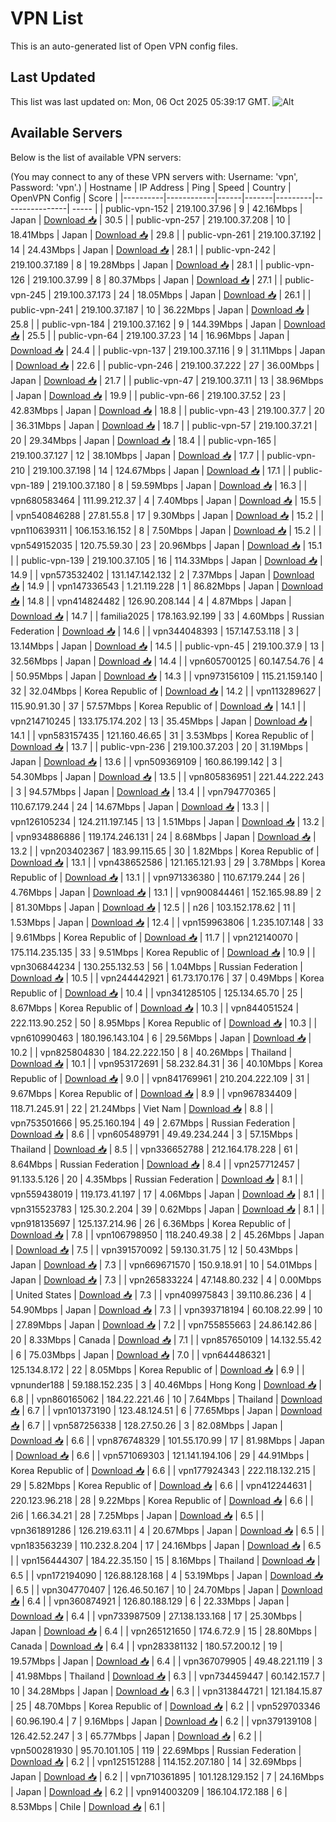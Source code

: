 # VPN List

This is an auto-generated list of Open VPN config files.

## Last Updated

This list was last updated on: Mon, 06 Oct 2025 05:39:17 GMT.
![Alt](https://repobeats.axiom.co/api/embed/186b98318ef1479477931607c1ad7d823f12451f.svg "Repobeats analytics image")

## Available Servers

Below is the list of available VPN servers:

(You may connect to any of these VPN servers with: Username: 'vpn', Password: 'vpn'.)
| Hostname | IP Address | Ping | Speed | Country | OpenVPN Config | Score |
|----------|------------|------|-------|---------|----------------| ----- |
| public-vpn-152 | 219.100.37.96 | 9 | 42.16Mbps | Japan | [Download 📥](./configs/server_0_JP.ovpn) | 30.5 |
| public-vpn-257 | 219.100.37.208 | 10 | 18.41Mbps | Japan | [Download 📥](./configs/server_1_JP.ovpn) | 29.8 |
| public-vpn-261 | 219.100.37.192 | 14 | 24.43Mbps | Japan | [Download 📥](./configs/server_2_JP.ovpn) | 28.1 |
| public-vpn-242 | 219.100.37.189 | 8 | 19.28Mbps | Japan | [Download 📥](./configs/server_3_JP.ovpn) | 28.1 |
| public-vpn-126 | 219.100.37.99 | 8 | 80.37Mbps | Japan | [Download 📥](./configs/server_4_JP.ovpn) | 27.1 |
| public-vpn-245 | 219.100.37.173 | 24 | 18.05Mbps | Japan | [Download 📥](./configs/server_5_JP.ovpn) | 26.1 |
| public-vpn-241 | 219.100.37.187 | 10 | 36.22Mbps | Japan | [Download 📥](./configs/server_6_JP.ovpn) | 25.8 |
| public-vpn-184 | 219.100.37.162 | 9 | 144.39Mbps | Japan | [Download 📥](./configs/server_7_JP.ovpn) | 25.5 |
| public-vpn-64 | 219.100.37.23 | 14 | 16.96Mbps | Japan | [Download 📥](./configs/server_8_JP.ovpn) | 24.4 |
| public-vpn-137 | 219.100.37.116 | 9 | 31.11Mbps | Japan | [Download 📥](./configs/server_9_JP.ovpn) | 22.6 |
| public-vpn-246 | 219.100.37.222 | 27 | 36.00Mbps | Japan | [Download 📥](./configs/server_10_JP.ovpn) | 21.7 |
| public-vpn-47 | 219.100.37.11 | 13 | 38.96Mbps | Japan | [Download 📥](./configs/server_11_JP.ovpn) | 19.9 |
| public-vpn-66 | 219.100.37.52 | 23 | 42.83Mbps | Japan | [Download 📥](./configs/server_12_JP.ovpn) | 18.8 |
| public-vpn-43 | 219.100.37.7 | 20 | 36.31Mbps | Japan | [Download 📥](./configs/server_13_JP.ovpn) | 18.7 |
| public-vpn-57 | 219.100.37.21 | 20 | 29.34Mbps | Japan | [Download 📥](./configs/server_14_JP.ovpn) | 18.4 |
| public-vpn-165 | 219.100.37.127 | 12 | 38.10Mbps | Japan | [Download 📥](./configs/server_15_JP.ovpn) | 17.7 |
| public-vpn-210 | 219.100.37.198 | 14 | 124.67Mbps | Japan | [Download 📥](./configs/server_16_JP.ovpn) | 17.1 |
| public-vpn-189 | 219.100.37.180 | 8 | 59.59Mbps | Japan | [Download 📥](./configs/server_17_JP.ovpn) | 16.3 |
| vpn680583464 | 111.99.212.37 | 4 | 7.40Mbps | Japan | [Download 📥](./configs/server_18_JP.ovpn) | 15.5 |
| vpn540846288 | 27.81.55.8 | 17 | 9.30Mbps | Japan | [Download 📥](./configs/server_19_JP.ovpn) | 15.2 |
| vpn110639311 | 106.153.16.152 | 8 | 7.50Mbps | Japan | [Download 📥](./configs/server_20_JP.ovpn) | 15.2 |
| vpn549152035 | 120.75.59.30 | 23 | 20.96Mbps | Japan | [Download 📥](./configs/server_21_JP.ovpn) | 15.1 |
| public-vpn-139 | 219.100.37.105 | 16 | 114.33Mbps | Japan | [Download 📥](./configs/server_22_JP.ovpn) | 14.9 |
| vpn573532402 | 131.147.142.132 | 2 | 7.37Mbps | Japan | [Download 📥](./configs/server_23_JP.ovpn) | 14.9 |
| vpn147336543 | 1.21.119.228 | 1 | 86.82Mbps | Japan | [Download 📥](./configs/server_24_JP.ovpn) | 14.8 |
| vpn414824482 | 126.90.208.144 | 4 | 4.87Mbps | Japan | [Download 📥](./configs/server_25_JP.ovpn) | 14.7 |
| familia2025 | 178.163.92.199 | 33 | 4.60Mbps | Russian Federation | [Download 📥](./configs/server_26_RU.ovpn) | 14.6 |
| vpn344048393 | 157.147.53.118 | 3 | 13.14Mbps | Japan | [Download 📥](./configs/server_27_JP.ovpn) | 14.5 |
| public-vpn-45 | 219.100.37.9 | 13 | 32.56Mbps | Japan | [Download 📥](./configs/server_28_JP.ovpn) | 14.4 |
| vpn605700125 | 60.147.54.76 | 4 | 50.95Mbps | Japan | [Download 📥](./configs/server_29_JP.ovpn) | 14.3 |
| vpn973156109 | 115.21.159.140 | 32 | 32.04Mbps | Korea Republic of | [Download 📥](./configs/server_30_KR.ovpn) | 14.2 |
| vpn113289627 | 115.90.91.30 | 37 | 57.57Mbps | Korea Republic of | [Download 📥](./configs/server_31_KR.ovpn) | 14.1 |
| vpn214710245 | 133.175.174.202 | 13 | 35.45Mbps | Japan | [Download 📥](./configs/server_32_JP.ovpn) | 14.1 |
| vpn583157435 | 121.160.46.65 | 31 | 3.53Mbps | Korea Republic of | [Download 📥](./configs/server_33_KR.ovpn) | 13.7 |
| public-vpn-236 | 219.100.37.203 | 20 | 31.19Mbps | Japan | [Download 📥](./configs/server_34_JP.ovpn) | 13.6 |
| vpn509369109 | 160.86.199.142 | 3 | 54.30Mbps | Japan | [Download 📥](./configs/server_35_JP.ovpn) | 13.5 |
| vpn805836951 | 221.44.222.243 | 3 | 94.57Mbps | Japan | [Download 📥](./configs/server_36_JP.ovpn) | 13.4 |
| vpn794770365 | 110.67.179.244 | 24 | 14.67Mbps | Japan | [Download 📥](./configs/server_37_JP.ovpn) | 13.3 |
| vpn126105234 | 124.211.197.145 | 13 | 1.51Mbps | Japan | [Download 📥](./configs/server_38_JP.ovpn) | 13.2 |
| vpn934886886 | 119.174.246.131 | 24 | 8.68Mbps | Japan | [Download 📥](./configs/server_39_JP.ovpn) | 13.2 |
| vpn203402367 | 183.99.115.65 | 30 | 1.82Mbps | Korea Republic of | [Download 📥](./configs/server_40_KR.ovpn) | 13.1 |
| vpn438652586 | 121.165.121.93 | 29 | 3.78Mbps | Korea Republic of | [Download 📥](./configs/server_41_KR.ovpn) | 13.1 |
| vpn971336380 | 110.67.179.244 | 26 | 4.76Mbps | Japan | [Download 📥](./configs/server_42_JP.ovpn) | 13.1 |
| vpn900844461 | 152.165.98.89 | 2 | 81.30Mbps | Japan | [Download 📥](./configs/server_43_JP.ovpn) | 12.5 |
| n26 | 103.152.178.62 | 11 | 1.53Mbps | Japan | [Download 📥](./configs/server_44_JP.ovpn) | 12.4 |
| vpn159963806 | 1.235.107.148 | 33 | 9.61Mbps | Korea Republic of | [Download 📥](./configs/server_45_KR.ovpn) | 11.7 |
| vpn212140070 | 175.114.235.135 | 33 | 9.51Mbps | Korea Republic of | [Download 📥](./configs/server_46_KR.ovpn) | 10.9 |
| vpn306844234 | 130.255.132.53 | 56 | 1.04Mbps | Russian Federation | [Download 📥](./configs/server_47_RU.ovpn) | 10.5 |
| vpn244442921 | 61.73.170.176 | 37 | 0.49Mbps | Korea Republic of | [Download 📥](./configs/server_48_KR.ovpn) | 10.4 |
| vpn341285105 | 125.134.65.70 | 25 | 8.67Mbps | Korea Republic of | [Download 📥](./configs/server_49_KR.ovpn) | 10.3 |
| vpn844051524 | 222.113.90.252 | 50 | 8.95Mbps | Korea Republic of | [Download 📥](./configs/server_50_KR.ovpn) | 10.3 |
| vpn610990463 | 180.196.143.104 | 6 | 29.56Mbps | Japan | [Download 📥](./configs/server_51_JP.ovpn) | 10.2 |
| vpn825804830 | 184.22.222.150 | 8 | 40.26Mbps | Thailand | [Download 📥](./configs/server_52_TH.ovpn) | 10.1 |
| vpn953172691 | 58.232.84.31 | 36 | 40.10Mbps | Korea Republic of | [Download 📥](./configs/server_53_KR.ovpn) | 9.0 |
| vpn841769961 | 210.204.222.109 | 31 | 9.67Mbps | Korea Republic of | [Download 📥](./configs/server_54_KR.ovpn) | 8.9 |
| vpn967834409 | 118.71.245.91 | 22 | 21.24Mbps | Viet Nam | [Download 📥](./configs/server_55_VN.ovpn) | 8.8 |
| vpn753501666 | 95.25.160.194 | 49 | 2.67Mbps | Russian Federation | [Download 📥](./configs/server_56_RU.ovpn) | 8.6 |
| vpn605489791 | 49.49.234.244 | 3 | 57.15Mbps | Thailand | [Download 📥](./configs/server_57_TH.ovpn) | 8.5 |
| vpn336652788 | 212.164.178.228 | 61 | 8.64Mbps | Russian Federation | [Download 📥](./configs/server_58_RU.ovpn) | 8.4 |
| vpn257712457 | 91.133.5.126 | 20 | 4.35Mbps | Russian Federation | [Download 📥](./configs/server_59_RU.ovpn) | 8.1 |
| vpn559438019 | 119.173.41.197 | 17 | 4.06Mbps | Japan | [Download 📥](./configs/server_60_JP.ovpn) | 8.1 |
| vpn315523783 | 125.30.2.204 | 39 | 0.62Mbps | Japan | [Download 📥](./configs/server_61_JP.ovpn) | 8.1 |
| vpn918135697 | 125.137.214.96 | 26 | 6.36Mbps | Korea Republic of | [Download 📥](./configs/server_62_KR.ovpn) | 7.8 |
| vpn106798950 | 118.240.49.38 | 2 | 45.26Mbps | Japan | [Download 📥](./configs/server_63_JP.ovpn) | 7.5 |
| vpn391570092 | 59.130.31.75 | 12 | 50.43Mbps | Japan | [Download 📥](./configs/server_64_JP.ovpn) | 7.3 |
| vpn669671570 | 150.9.18.91 | 10 | 54.01Mbps | Japan | [Download 📥](./configs/server_65_JP.ovpn) | 7.3 |
| vpn265833224 | 47.148.80.232 | 4 | 0.00Mbps | United States | [Download 📥](./configs/server_66_US.ovpn) | 7.3 |
| vpn409975843 | 39.110.86.236 | 4 | 54.90Mbps | Japan | [Download 📥](./configs/server_67_JP.ovpn) | 7.3 |
| vpn393718194 | 60.108.22.99 | 10 | 27.89Mbps | Japan | [Download 📥](./configs/server_68_JP.ovpn) | 7.2 |
| vpn755855663 | 24.86.142.86 | 20 | 8.33Mbps | Canada | [Download 📥](./configs/server_69_CA.ovpn) | 7.1 |
| vpn857650109 | 14.132.55.42 | 6 | 75.03Mbps | Japan | [Download 📥](./configs/server_70_JP.ovpn) | 7.0 |
| vpn644486321 | 125.134.8.172 | 22 | 8.05Mbps | Korea Republic of | [Download 📥](./configs/server_71_KR.ovpn) | 6.9 |
| vpnunder188 | 59.188.152.235 | 3 | 40.46Mbps | Hong Kong | [Download 📥](./configs/server_72_HK.ovpn) | 6.8 |
| vpn860165062 | 184.22.221.46 | 10 | 7.64Mbps | Thailand | [Download 📥](./configs/server_73_TH.ovpn) | 6.7 |
| vpn101373190 | 123.48.124.51 | 6 | 77.65Mbps | Japan | [Download 📥](./configs/server_74_JP.ovpn) | 6.7 |
| vpn587256338 | 128.27.50.26 | 3 | 82.08Mbps | Japan | [Download 📥](./configs/server_75_JP.ovpn) | 6.6 |
| vpn876748329 | 101.55.170.99 | 17 | 81.98Mbps | Japan | [Download 📥](./configs/server_76_JP.ovpn) | 6.6 |
| vpn571069303 | 121.141.194.106 | 29 | 44.91Mbps | Korea Republic of | [Download 📥](./configs/server_77_KR.ovpn) | 6.6 |
| vpn177924343 | 222.118.132.215 | 29 | 5.82Mbps | Korea Republic of | [Download 📥](./configs/server_78_KR.ovpn) | 6.6 |
| vpn412244631 | 220.123.96.218 | 28 | 9.22Mbps | Korea Republic of | [Download 📥](./configs/server_79_KR.ovpn) | 6.6 |
| 2i6 | 1.66.34.21 | 28 | 7.25Mbps | Japan | [Download 📥](./configs/server_80_JP.ovpn) | 6.5 |
| vpn361891286 | 126.219.63.11 | 4 | 20.67Mbps | Japan | [Download 📥](./configs/server_81_JP.ovpn) | 6.5 |
| vpn183563239 | 110.232.8.204 | 17 | 24.16Mbps | Japan | [Download 📥](./configs/server_82_JP.ovpn) | 6.5 |
| vpn156444307 | 184.22.35.150 | 15 | 8.16Mbps | Thailand | [Download 📥](./configs/server_83_TH.ovpn) | 6.5 |
| vpn172194090 | 126.88.128.168 | 4 | 53.19Mbps | Japan | [Download 📥](./configs/server_84_JP.ovpn) | 6.5 |
| vpn304770407 | 126.46.50.167 | 10 | 24.70Mbps | Japan | [Download 📥](./configs/server_85_JP.ovpn) | 6.4 |
| vpn360874921 | 126.80.188.129 | 6 | 22.33Mbps | Japan | [Download 📥](./configs/server_86_JP.ovpn) | 6.4 |
| vpn733987509 | 27.138.133.168 | 17 | 25.30Mbps | Japan | [Download 📥](./configs/server_87_JP.ovpn) | 6.4 |
| vpn265121650 | 174.6.72.9 | 15 | 28.80Mbps | Canada | [Download 📥](./configs/server_88_CA.ovpn) | 6.4 |
| vpn283381132 | 180.57.200.12 | 19 | 19.57Mbps | Japan | [Download 📥](./configs/server_89_JP.ovpn) | 6.4 |
| vpn367079905 | 49.48.221.119 | 3 | 41.98Mbps | Thailand | [Download 📥](./configs/server_90_TH.ovpn) | 6.3 |
| vpn734459447 | 60.142.157.7 | 10 | 34.28Mbps | Japan | [Download 📥](./configs/server_91_JP.ovpn) | 6.3 |
| vpn313844721 | 121.184.15.87 | 25 | 48.70Mbps | Korea Republic of | [Download 📥](./configs/server_92_KR.ovpn) | 6.2 |
| vpn529703346 | 60.96.190.4 | 7 | 9.16Mbps | Japan | [Download 📥](./configs/server_93_JP.ovpn) | 6.2 |
| vpn379139108 | 126.42.52.247 | 3 | 65.77Mbps | Japan | [Download 📥](./configs/server_94_JP.ovpn) | 6.2 |
| vpn500281930 | 95.70.101.105 | 119 | 22.69Mbps | Russian Federation | [Download 📥](./configs/server_95_RU.ovpn) | 6.2 |
| vpn125151288 | 114.152.207.180 | 14 | 32.69Mbps | Japan | [Download 📥](./configs/server_96_JP.ovpn) | 6.2 |
| vpn710361895 | 101.128.129.152 | 7 | 24.16Mbps | Japan | [Download 📥](./configs/server_97_JP.ovpn) | 6.2 |
| vpn914003209 | 186.104.172.188 | 6 | 8.53Mbps | Chile | [Download 📥](./configs/server_98_CL.ovpn) | 6.1 |
